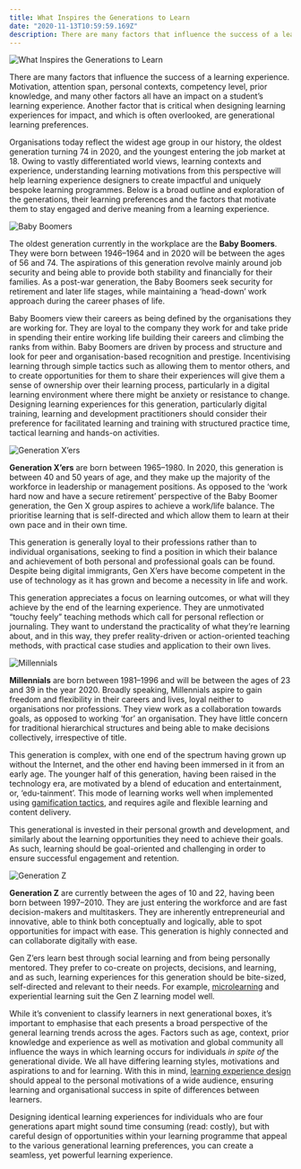 ```yaml
---
title: What Inspires the Generations to Learn
date: "2020-11-13T10:59:59.169Z"
description: There are many factors that influence the success of a learning experience. Motivation, attention span, personal contexts, competency level, prior knowledge, and many other factors all have an impact on a student’s learning experience.
---
```


![What Inspires the Generations to Learn](./what-inspires-generations-to-learn.jpg)

There are many factors that influence the success of a learning experience. Motivation, attention span, personal contexts, competency level, prior knowledge, and many other factors all have an impact on a student’s learning experience. Another factor that is critical when designing learning experiences for impact, and which is often overlooked, are generational learning preferences.

Organisations today reflect the widest age group in our history, the oldest generation turning 74 in 2020, and the youngest entering the job market at 18. Owing to vastly differentiated world views, learning contexts and experience, understanding learning motivations from this perspective will help learning experience designers to create impactful and uniquely bespoke learning programmes. Below is a broad outline and exploration of the generations, their learning preferences and the factors that motivate them to stay engaged and derive meaning from a learning experience.

![Baby Boomers](./baby-boomers.jpg)

The oldest generation currently in the workplace are the **Baby Boomers**. They were born between 1946–1964 and in 2020 will be between the ages of 56 and 74. The aspirations of this generation revolve mainly around job security and being able to provide both stability and financially for their families. As a post-war generation, the Baby Boomers seek security for retirement and later life stages, while maintaining a ‘head-down’ work approach during the career phases of life.

Baby Boomers view their careers as being defined by the organisations they are working for. They are loyal to the company they work for and take pride in spending their entire working life building their careers and climbing the ranks from within. Baby Boomers are driven by process and structure and look for peer and organisation-based recognition and prestige. Incentivising learning through simple tactics such as allowing them to mentor others, and to create opportunities for them to share their experiences will give them a sense of ownership over their learning process, particularly in a digital learning environment where there might be anxiety or resistance to change. Designing learning experiences for this generation, particularly digital training, learning and development practitioners should consider their preference for facilitated learning and training with structured practice time, tactical learning and hands-on activities.

![Generation X’ers](./generation-xers.jpg)

**Generation X’ers** are born between 1965–1980. In 2020, this generation is between 40 and 50 years of age, and they make up the majority of the workforce in leadership or management positions. As opposed to the ‘work hard now and have a secure retirement’ perspective of the Baby Boomer generation, the Gen X group aspires to achieve a work/life balance. The prioritise learning that is self-directed and which allow them to learn at their own pace and in their own time.

This generation is generally loyal to their professions rather than to individual organisations, seeking to find a position in which their balance and achievement of both personal and professional goals can be found. Despite being digital immigrants, Gen X’ers have become competent in the use of technology as it has grown and become a necessity in life and work.

This generation appreciates a focus on learning outcomes, or what will they achieve by the end of the learning experience. They are unmotivated “touchy feely” teaching methods which call for personal reflection or journaling. They want to understand the practicality of what they’re learning about, and in this way, they prefer reality-driven or action-oriented teaching methods, with practical case studies and application to their own lives.

![Millennials](./millennials.jpg)

**Millennials** are born between 1981–1996 and will be between the ages of 23 and 39 in the year 2020. Broadly speaking, Millennials aspire to gain freedom and flexibility in their careers and lives, loyal neither to organisations nor professions. They view work as a collaboration towards goals, as opposed to working ‘for’ an organisation. They have little concern for traditional hierarchical structures and being able to make decisions collectively, irrespective of title.

This generation is complex, with one end of the spectrum having grown up without the Internet, and the other end having been immersed in it from an early age. The younger half of this generation, having been raised in the technology era, are motivated by a blend of education and entertainment, or, ‘edu-tainment’. This mode of learning works well when implemented using <a href="/insights/using-gamification-to-motivate-learning" rel="noopener nofollow">gamification tactics</a>, and requires agile and flexible learning and content delivery.

This generational is invested in their personal growth and development, and similarly about the learning opportunities they need to achieve their goals. As such, learning should be goal-oriented and challenging in order to ensure successful engagement and retention.

![Generation Z](./generation-z.jpg)

**Generation Z** are currently between the ages of 10 and 22, having been born between 1997–2010. They are just entering the workforce and are fast decision-makers and multitaskers. They are inherently entrepreneurial and innovative, able to think both conceptually and logically, able to spot opportunities for impact with ease. This generation is highly connected and can collaborate digitally with ease.

Gen Z’ers learn best through social learning and from being personally mentored. They prefer to co-create on projects, decisions, and learning, and as such, learning experiences for this generation should be bite-sized, self-directed and relevant to their needs. For example, <a href="/insights/the-benefits-of-microlearning-to-achieve-learning-goals" rel="noopener nofollow">microlearning</a> and experiential learning suit the Gen Z learning model well.

While it’s convenient to classify learners in next generational boxes, it’s important to emphasise that each presents a broad perspective of the general learning trends across the ages. Factors such as age, context, prior knowledge and experience as well as motivation and global community all influence the ways in which learning occurs for individuals _in spite of_ the generational divide. We all have differing learning styles, motivations and aspirations to and for learning. With this in mind, <a href="/insights/what-is-learning-experience-design" rel="noopener nofollow">learning experience design</a> should appeal to the personal motivations of a wide audience, ensuring learning and organisational success in spite of differences between learners.

Designing identical learning experiences for individuals who are four generations apart might sound time consuming (read: costly), but with careful design of opportunities within your learning programme that appeal to the various generational learning preferences, you can create a seamless, yet powerful learning experience.
